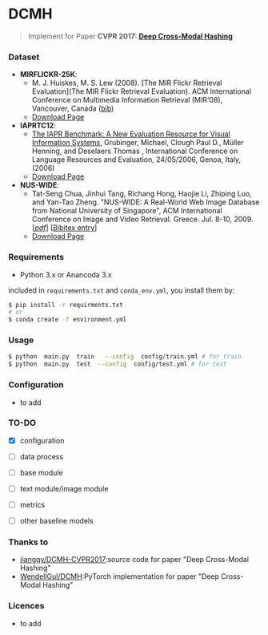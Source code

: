 # DCMH
> Implement for Paper **CVPR 2017: [Deep Cross-Modal Hashing](https://arxiv.org/abs/1602.02255)**

### Dataset
- **MIRFLICKR-25K**: 
  - M. J. Huiskes, M. S. Lew (2008). [The MIR Flickr Retrieval Evaluation](The MIR Flickr Retrieval Evaluation). ACM International Conference on Multimedia Information Retrieval (MIR'08), Vancouver, Canada ([bib](https://lms.comp.nus.edu.sg/research/large-files/nuswide-civr2009.pdf))
  - [Download Page](https://press.liacs.nl/mirflickr/mirdownload.html)
- **IAPRTC12**:
  - [The IAPR Benchmark: A New Evaluation Resource for Visual Information Systems](http://thomas.deselaers.de/publications/papers/grubinger_lrec06.pdf), Grubinger, Michael, Clough Paul D., Müller Henning, and Deselaers Thomas , International Conference on Language Resources and Evaluation, 24/05/2006, Genoa, Italy, (2006)
  - [Download Page](https://www.imageclef.org/photodata)
- **NUS-WIDE**:
  -  Tat-Seng Chua, Jinhui Tang, Richang Hong, Haojie Li, Zhiping Luo, and Yan-Tao Zheng. "NUS-WIDE: A Real-World Web Image Database from National University of Singapore", ACM International Conference on Image and Video Retrieval. Greece. Jul. 8-10, 2009. [*[pdf](https://lms.comp.nus.edu.sg/research/large-files/nuswide-civr2009.pdf)*] [[Bibitex entry](https://lms.comp.nus.edu.sg/research/large-files/nuswide-civr2009.pdf)]
  - [Download Page](https://lms.comp.nus.edu.sg/research/NUS-WIDE.htm)

### Requirements

- Python 3.x or Anancoda 3.x

included in `requirements.txt` and `conda_env.yml`, you install them by:
```bash
$ pip install -r requirments.txt
# or
$ conda create -f environment.yml 
```


### Usage
```bash
$ python  main.py  train   --config  config/train.yml # for train
$ python  main.py  test  --config  config/test.yml # for test
```
### Configuration
- to add

### TO-DO

- [x] configuration

- [ ] data process

- [ ] base module

- [ ] text module/image module

- [ ] metrics

- [ ] other baseline models


### Thanks to

- [jiangqy/DCMH-CVPR2017](https://github.com/jiangqy/DCMH-CVPR2017):source code for paper "Deep Cross-Modal Hashing"
- [WendellGul/DCMH](https://github.com/WendellGul/DCMH):PyTorch implementation for paper "Deep Cross-Modal Hashing"
### Licences
 - to add